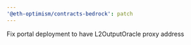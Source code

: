 ```yaml
---
'@eth-optimism/contracts-bedrock': patch
---
```


Fix portal deployment to have L2OutputOracle proxy address
